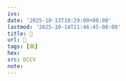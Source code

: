 ```yaml
---
ivs:
date: '2025-10-13T10:29:00+08:00'
lastmod: '2025-10-14T21:46:45-08:00'
title: 􄸙
url: 􄸙
tags: [衠]
hex: 
src: DCCV
note:
---
```

